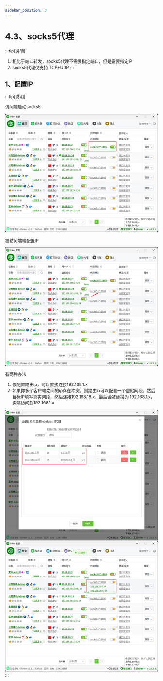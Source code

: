 ```yaml
---
sidebar_position: 3
---
```


# 4.3、socks5代理

:::tip[说明]

1. 相比于端口转发，socks5代理不需要指定端口，但是需要指定IP
2. socks5代理仅支持 TCP+UDP
:::

## 1、配置IP

:::tip[说明]

访问端启动socks5

![Docusaurus Plushie](./img/socks51.jpg)

被访问端端配置IP

![Docusaurus Plushie](./img/socks52.jpg)

有两种办法
1. 仅配置路由ip，可以直接连接192.168.1.x
2. 如果你多个客户端之间的ip存在冲突，则路由ip可以配置一个虚假网段，然后目标IP填写真实网段，然后连接192.168.18.x，最后会被替换为 192.168.1.x，实际访问到192.168.1.x

![Docusaurus Plushie](./img/socks53.jpg)
![Docusaurus Plushie](./img/socks54.jpg)
:::
